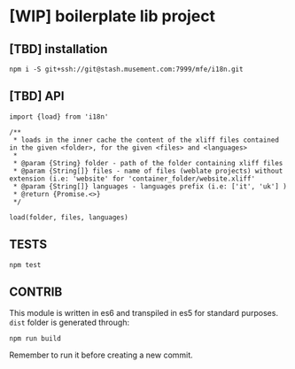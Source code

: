 # [WIP] boilerplate lib project



## [TBD] installation

`npm i -S git+ssh://git@stash.musement.com:7999/mfe/i18n.git`


## [TBD] API

```
import {load} from 'i18n'

/**
 * loads in the inner cache the content of the xliff files contained in the given <folder>, for the given <files> and <languages>
 *
 * @param {String} folder - path of the folder containing xliff files
 * @param {String[]} files - name of files (weblate projects) without extension (i.e: 'website' for 'container_folder/website.xliff'
 * @param {String[]} languages - languages prefix (i.e: ['it', 'uk'] )
 * @return {Promise.<>}
 */

load(folder, files, languages)
```

## TESTS

```$xslt
npm test
```


## CONTRIB

This module is written in es6 and transpiled in es5 for standard purposes.
`dist` folder is generated through:

```
npm run build
```

Remember to run it before creating a new commit.

